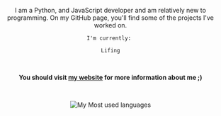 <div align = "center">

I am a Python, and JavaScript developer and am relatively new to programming. On my GitHub page, you'll find some of the projects I've worked on.

    I'm currently: 
    
    Lifing


    
<br/>
    
**You should visit [my website](https://mutyyab.netlify.app/) for more information about me ;)**
    
<br/>
    
![My Most used languages](https://github-readme-stats.vercel.app/api/top-langs/?username=mutyyab&layout=compact&theme=cobalt)
</div>
